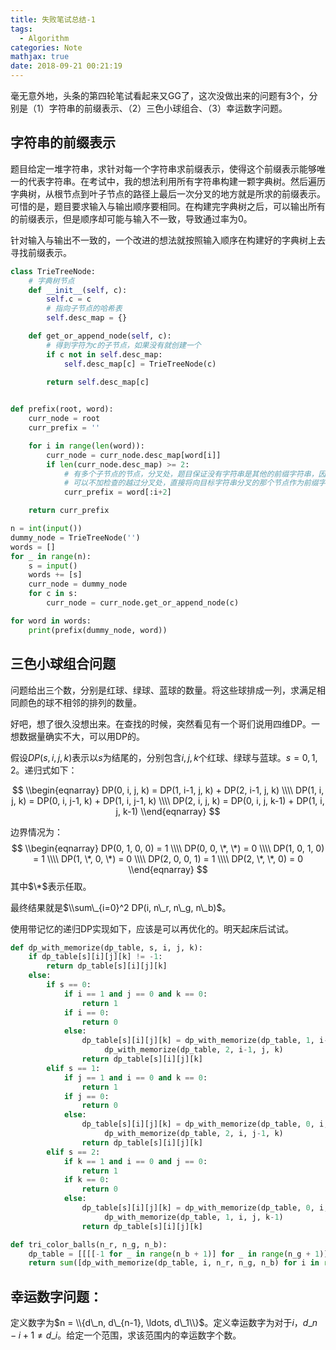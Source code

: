 ```yaml
---
title: 失败笔试总结-1
tags:
  - Algorithm
categories: Note
mathjax: true
date: 2018-09-21 00:21:19
---
```



毫无意外地，头条的第四轮笔试看起来又GG了，这次没做出来的问题有3个，分别是（1）字符串的前缀表示、（2）三色小球组合、（3）幸运数字问题。
<!--more-->

## 字符串的前缀表示
题目给定一堆字符串，求针对每一个字符串求前缀表示，使得这个前缀表示能够唯一的代表字符串。在考试中，我的想法利用所有字符串构建一颗字典树。然后遍历字典树，从根节点到叶子节点的路径上最后一次分叉的地方就是所求的前缀表示。可惜的是，题目要求输入与输出顺序要相同。在构建完字典树之后，可以输出所有的前缀表示，但是顺序却可能与输入不一致，导致通过率为0。

针对输入与输出不一致的，一个改进的想法就按照输入顺序在构建好的字典树上去寻找前缀表示。

```Python
class TrieTreeNode:
    # 字典树节点
    def __init__(self, c):
        self.c = c
        # 指向子节点的哈希表
        self.desc_map = {}

    def get_or_append_node(self, c):
        # 得到字符为c的子节点，如果没有就创建一个
        if c not in self.desc_map:
            self.desc_map[c] = TrieTreeNode(c)

        return self.desc_map[c]
    

def prefix(root, word):
    curr_node = root
    curr_prefix = ''

    for i in range(len(word)):
        curr_node = curr_node.desc_map[word[i]]
        if len(curr_node.desc_map) >= 2:
            # 有多个子节点的节点，分叉处，题目保证没有字符串是其他的前缀字符串，因此
            # 可以不加检查的越过分叉处，直接将向目标字符串分叉的那个节点作为前缀字符串
            curr_prefix = word[:i+2]

    return curr_prefix

n = int(input())
dummy_node = TrieTreeNode('')
words = []
for _ in range(n):
    s = input()
    words += [s]
    curr_node = dummy_node
    for c in s:
        curr_node = curr_node.get_or_append_node(c)

for word in words:
    print(prefix(dummy_node, word))
```

## 三色小球组合问题
问题给出三个数，分别是红球、绿球、蓝球的数量。将这些球排成一列，求满足相同颜色的球不相邻的排列的数量。

好吧，想了很久没想出来。在查找的时候，突然看见有一个哥们说用四维DP。一想数据量确实不大，可以用DP的。

假设$DP(s, i, j, k)$表示以$s$为结尾的，分别包含$i,j,k$个红球、绿球与蓝球。$s={0, 1,2}$。递归式如下：

$$
\\begin{eqnarray}
DP(0, i, j, k) = DP(1, i-1, j, k) + DP(2, i-1, j, k) \\\\
DP(1, i, j, k) = DP(0, i, j-1, k) + DP(1, i, j-1, k) \\\\
DP(2, i, j, k) = DP(0, i, j, k-1) + DP(1, i, j, k-1)
\\end{eqnarray}
$$

边界情况为：
$$
\\begin{eqnarray}
DP(0, 1, 0, 0) = 1 \\\\
DP(0, 0, \*, \*) = 0 \\\\
DP(1, 0, 1, 0) = 1 \\\\
DP(1, \*, 0, \*) = 0 \\\\
DP(2, 0, 0, 1) = 1 \\\\
DP(2, \*, \*, 0) = 0
\\end{eqnarray}
$$
其中$\*$表示任取。

最终结果就是$\\sum\_{i=0}^2 DP(i, n\_r, n\_g, n\_b)$。

使用带记忆的递归DP实现如下，应该是可以再优化的。明天起床后试试。

```Python
def dp_with_memorize(dp_table, s, i, j, k):
    if dp_table[s][i][j][k] != -1:
        return dp_table[s][i][j][k]
    else:
        if s == 0:
            if i == 1 and j == 0 and k == 0:
                return 1
            if i == 0:
                return 0
            else:
                dp_table[s][i][j][k] = dp_with_memorize(dp_table, 1, i-1, j, k) + \
                     dp_with_memorize(dp_table, 2, i-1, j, k)
                return dp_table[s][i][j][k]
        elif s == 1:
            if j == 1 and i == 0 and k == 0:
                return 1
            if j == 0:
                return 0
            else:
                dp_table[s][i][j][k] = dp_with_memorize(dp_table, 0, i, j-1, k) + \
                     dp_with_memorize(dp_table, 2, i, j-1, k)
                return dp_table[s][i][j][k]
        elif s == 2:
            if k == 1 and i == 0 and j == 0:
                return 1
            if k == 0:
                return 0
            else:
                dp_table[s][i][j][k] = dp_with_memorize(dp_table, 0, i, j, k-1) + \
                     dp_with_memorize(dp_table, 1, i, j, k-1)
                return dp_table[s][i][j][k]

def tri_color_balls(n_r, n_g, n_b):
    dp_table = [[[[-1 for _ in range(n_b + 1)] for _ in range(n_g + 1)] for _ in range(n_r + 1)] for _ in range(3)]
    return sum([dp_with_memorize(dp_table, i, n_r, n_g, n_b) for i in range(3)])
```

## 幸运数字问题：
定义数字为$n = \\{d\_n, d\_{n-1}, \ldots, d\_1\\}$。定义幸运数字为对于$i，d\_{n-i+1} \neq d\_i$。给定一个范围，求该范围内的幸运数字个数。